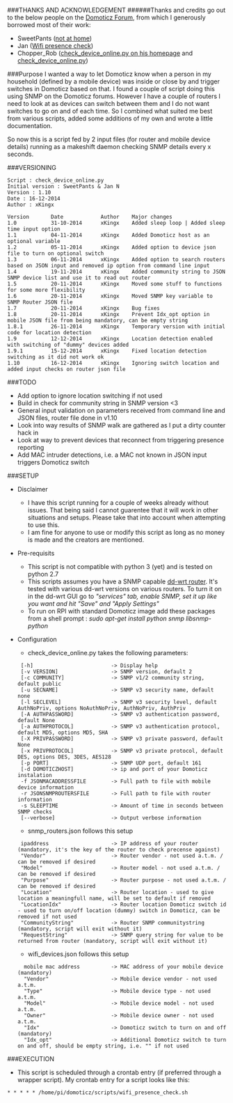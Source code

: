###THANKS AND ACKNOWLEDGEMENT
######Thanks and credits go out to the below people on the [Domoticz Forum](http://www.domoticz.com/forum/index.php), from which I generously borrowed most of their work:
* SweetPants ([not at home](http://www.domoticz.com/forum/viewtopic.php?f=31&t=279))
* Jan ([Wifi presence check]( http://www.domoticz.com/forum/viewtopic.php?f=11&t=1713))
* Chopper_Rob ([check_device_online.py on his homepage](https://www.chopperrob.nl/domoticz/5-report-devices-online-status-to-domoticz) and [check_device_online.py](http://www.domoticz.com/forum/viewtopic.php?f=23&t=2595))

###Purpose
I wanted a way to let Domoticz know when a person in my household (defined by a mobile device) was inside or close by and trigger switches in Domoticz based on that. I found a couple of script doing this using SNMP on the Domoticz forums. However I have a couple of routers I need to look at as devices can switch between them and I do not want switches to go on and of each time. So I combined what suited me best from various scripts, added some additions of my own and wrote a little documentation.

So now this is a script fed by 2 input files (for router and mobile device details) running as a makeshift daemon checking SNMP details every x seconds.

###VERSIONING
```
Script : check_device_online.py
Initial version : SweetPants & Jan N
Version : 1.10
Date : 16-12-2014
Author : xKingx

Version       Date            Author    Major changes
1.0           31-10-2014      xKingx    Added sleep loop | Added sleep time input option
1.1           04-11-2014      xKingx    Added Domoticz host as an optional variable
1.2           05-11-2014      xKingx    Added option to device json file to turn on optional switch
1.3           06-11-2014      xKingx    Added option to search routers based on JSON input and removed ip option from command line input
1.4           19-11-2014      xKingx    Added community string to JSON SNMP device list and use it to read out router
1.5           20-11-2014      xKingx    Moved some stuff to functions for some more flexibility
1.6           20-11-2014      xKingx    Moved SNMP key variable to SNMP Router JSON file
1.7           20-11-2014      xKingx    Bug fixes
1.8           20-11-2014      xKingx    Prevent Idx_opt option in mobile JSON file from being mandatory, can be empty string
1.8.1         26-11-2014      xKingx    Temporary version with initial code for location detection
1.9           12-12-2014      xKingx    Location detection enabled with switching of "dummy" devices added
1.9.1         15-12-2014      xKingx    Fixed location detection switching as it did not work ok
1.10          16-12-2014      xKingx    Ignoring switch location and added input checks on router json file
```

###TODO
* Add option to ignore location switching if not used
* Build in check for community string in SNMP version <3
* General input validation on parameters received from command line and JSON files, router file done in v1.10
* Look into way results of SNMP walk are gathered as I put a dirty counter hack in
* Look at way to prevent devices that reconnect from triggering presence reporting
* Add MAC intruder detections, i.e. a MAC not known in JSON input triggers Domoticz switch

###SETUP
* Disclaimer
  - I have this script running for a couple of weeks already without issues. That being said I cannot guarentee that it will work in other situations and setups. Please take that into account when attempting to use this.
  - I am fine for anyone to use or modify this script as long as no money is made and the creators are mentioned.

* Pre-requisits
  - This script is not compatible with python 3 (yet) and is tested on python 2.7
  - This scripts assumes you have a SNMP capable [dd-wrt router](http://dd-wrt.com/). It's tested with various dd-wrt versions on various routers.
    To turn it on in the dd-wrt GUI go to *"services" tab, enable SNMP, set it up like you want and hit "Save" and "Apply Settings"*
  - To run on RPI with standard Domoticz image add these packages from a shell prompt : *sudo apt-get install python snmp libsnmp-python*

* Configuration
  - check_device_online.py takes the following parameters:
  ```
   [-h]                         -> Display help
   [-v VERSION]                 -> SNMP version, default 2 
   [-c COMMUNITY]               -> SNMP v1/2 community string, default public 
   [-u SECNAME]                 -> SNMP v3 security name, default none 
   [-l SECLEVEL]                -> SNMP v3 security level, default AuthNoPriv, options NoAuthNoPriv, AuthNoPriv, AuthPriv
   [-A AUTHPASSWORD]            -> SNMP v3 authentication password, default None
   [-a AUTHPROTOCOL]            -> SNMP v3 authentication protocol, default MD5, options MD5, SHA  
   [-X PRIVPASSWORD]            -> SNMP v3 private password, default None 
   [-x PRIVPROTOCOL]            -> SNMP v3 private protocol, default DES, options DES, 3DES, AES128 
   [-p PORT]                    -> SNMP UDP port, default 161 
   [-d DOMOTICZHOST]            -> ip and port of your Domoticz instalation
   -f JSONMACADDRESSFILE        -> Full path to file with mobile device information
   -r JSONSNMPROUTERSFILE       -> Full path to file with router information
   -s SLEEPTIME                 -> Amount of time in seconds between SNMP checks
   [--verbose]                  -> Output verbose information
  ```

  - snmp_routers.json follows this setup
  ```
   ipaddress                    -> IP address of your router (mandatory, it's the key of the router to check precense against)
   "Vendor"                     -> Router vendor - not used a.t.m. / can be removed if desired
   "Model"                      -> Router model - not used a.t.m. / can be removed if desired
   "Purpose"                    -> Router purpose - not used a.t.m. / can be removed if desired
   "Location"                   -> Router location - used to give location a meaningfull name, will be set to default if removed
   "LocationIdx"                -> Router location Domoticz switch id - used to turn on/off location (dummy) switch in Domoticz, can be removed if not used 
   "CommunityString"            -> Router SNMP communitystring (mandatory, script will exit without it)
   "RequestString"              -> SNMP query string for value to be returned from router (mandatory, script will exit without it)
  ```

  - wifi_devices.json follows this setup
  ```
    mobile mac address          -> MAC address of your mobile device (mandatory)
    "Vendor"                    -> Mobile device vendor - not used a.t.m.
    "Type"                      -> Mobile device type - not used a.t.m.
    "Model"                     -> Mobile device model - not used a.t.m.
    "Owner"                     -> Mobile device owner - not used a.t.m.
    "Idx"                       -> Domoticz switch to turn on and off (mandatory)
    "Idx_opt"                   -> Additional Domoticz switch to turn on and off, should be empty string, i.e. "" if not used
  ```

###EXECUTION
* This script is scheduled through a crontab entry (if preferred through a wrapper script). My crontab entry for a script looks like this:

`* * * * * /home/pi/domoticz/scripts/wifi_presence_check.sh`
